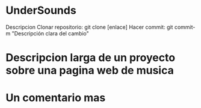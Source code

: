 # UnderSounds
Descripcion
Clonar repositorio: git clone [enlace]
Hacer commit: git commit-m "Descripción clara del cambio" 

# Descripcion larga de un proyecto sobre una pagina web de musica
# Un comentario mas
